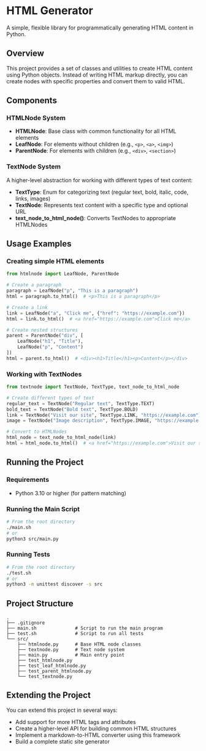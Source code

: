 # HTML Generator

A simple, flexible library for programmatically generating HTML content in Python.

## Overview

This project provides a set of classes and utilities to create HTML content using Python objects. Instead of writing HTML markup directly, you can create nodes with specific properties and convert them to valid HTML.

## Components

### HTMLNode System

- **HTMLNode**: Base class with common functionality for all HTML elements
- **LeafNode**: For elements without children (e.g., `<p>`, `<a>`, `<img>`) 
- **ParentNode**: For elements with children (e.g., `<div>`, `<section>`)

### TextNode System

A higher-level abstraction for working with different types of text content:

- **TextType**: Enum for categorizing text (regular text, bold, italic, code, links, images)
- **TextNode**: Represents text content with a specific type and optional URL
- **text_node_to_html_node()**: Converts TextNodes to appropriate HTMLNodes

## Usage Examples

### Creating simple HTML elements

```python
from htmlnode import LeafNode, ParentNode

# Create a paragraph
paragraph = LeafNode("p", "This is a paragraph")
html = paragraph.to_html()  # <p>This is a paragraph</p>

# Create a link
link = LeafNode("a", "Click me", {"href": "https://example.com"})
html = link.to_html()  # <a href="https://example.com">Click me</a>

# Create nested structures
parent = ParentNode("div", [
    LeafNode("h1", "Title"),
    LeafNode("p", "Content")
])
html = parent.to_html()  # <div><h1>Title</h1><p>Content</p></div>
```

### Working with TextNodes

```python
from textnode import TextNode, TextType, text_node_to_html_node

# Create different types of text
regular_text = TextNode("Regular text", TextType.TEXT)
bold_text = TextNode("Bold text", TextType.BOLD)
link = TextNode("Visit our site", TextType.LINK, "https://example.com")
image = TextNode("Image description", TextType.IMAGE, "https://example.com/image.jpg")

# Convert to HTMLNodes
html_node = text_node_to_html_node(link)
html = html_node.to_html()  # <a href="https://example.com">Visit our site</a>
```

## Running the Project

### Requirements

- Python 3.10 or higher (for pattern matching)

### Running the Main Script

```bash
# From the root directory
./main.sh
# or
python3 src/main.py
```

### Running Tests

```bash
# From the root directory
./test.sh
# or
python3 -m unittest discover -s src
```

## Project Structure

```
.
├── .gitignore
├── main.sh              # Script to run the main program
├── test.sh              # Script to run all tests
└── src/
    ├── htmlnode.py      # Base HTML node classes
    ├── textnode.py      # Text node system
    ├── main.py          # Main entry point
    ├── test_htmlnode.py
    ├── test_leaf_htmlnode.py
    ├── test_parent_htmlnode.py
    └── test_textnode.py
```

## Extending the Project

You can extend this project in several ways:
- Add support for more HTML tags and attributes
- Create a higher-level API for building common HTML structures
- Implement a markdown-to-HTML converter using this framework
- Build a complete static site generator
